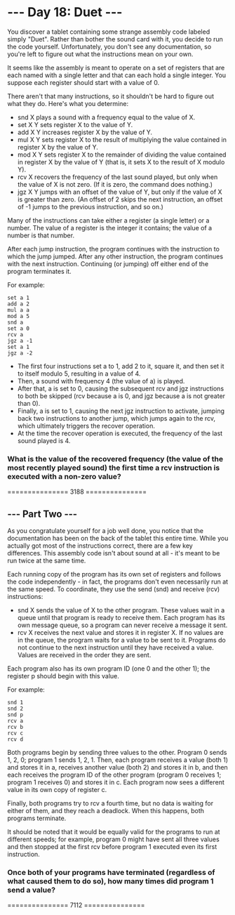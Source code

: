 # --- Day 18: Duet ---
You discover a tablet containing some strange assembly code labeled simply "Duet". Rather than bother the sound card with it, you decide to run the code yourself. Unfortunately, you don't see any documentation, so you're left to figure out what the instructions mean on your own.

It seems like the assembly is meant to operate on a set of registers that are each named with a single letter and that can each hold a single integer. You suppose each register should start with a value of 0.

There aren't that many instructions, so it shouldn't be hard to figure out what they do. Here's what you determine:

- snd X plays a sound with a frequency equal to the value of X.
- set X Y sets register X to the value of Y.
- add X Y increases register X by the value of Y.
- mul X Y sets register X to the result of multiplying the value contained in register X by the value of Y.
- mod X Y sets register X to the remainder of dividing the value contained in register X by the value of Y (that is, it sets X to the result of X modulo Y).
- rcv X recovers the frequency of the last sound played, but only when the value of X is not zero. (If it is zero, the command does nothing.)
- jgz X Y jumps with an offset of the value of Y, but only if the value of X is greater than zero. (An offset of 2 skips the next instruction, an offset of -1 jumps to the previous instruction, and so on.)

Many of the instructions can take either a register (a single letter) or a number. The value of a register is the integer it contains; the value of a number is that number.

After each jump instruction, the program continues with the instruction to which the jump jumped. After any other instruction, the program continues with the next instruction. Continuing (or jumping) off either end of the program terminates it.

For example:
```
set a 1
add a 2
mul a a
mod a 5
snd a
set a 0
rcv a
jgz a -1
set a 1
jgz a -2
```
- The first four instructions set a to 1, add 2 to it, square it, and then set it to itself modulo 5, resulting in a value of 4.
- Then, a sound with frequency 4 (the value of a) is played.
- After that, a is set to 0, causing the subsequent rcv and jgz instructions to both be skipped (rcv because a is 0, and jgz because a is not greater than 0).
- Finally, a is set to 1, causing the next jgz instruction to activate, jumping back two instructions to another jump, which jumps again to the rcv, which ultimately triggers the recover operation.
- At the time the recover operation is executed, the frequency of the last sound played is 4.

### What is the value of the recovered frequency (the value of the most recently played sound) the first time a rcv instruction is executed with a non-zero value?
=============== 3188 ===============

## --- Part Two ---
As you congratulate yourself for a job well done, you notice that the documentation has been on the back of the tablet this entire time. While you actually got most of the instructions correct, there are a few key differences. This assembly code isn't about sound at all - it's meant to be run twice at the same time.

Each running copy of the program has its own set of registers and follows the code independently - in fact, the programs don't even necessarily run at the same speed. To coordinate, they use the send (snd) and receive (rcv) instructions:

- snd X sends the value of X to the other program. These values wait in a queue until that program is ready to receive them. Each program has its own message queue, so a program can never receive a message it sent.
- rcv X receives the next value and stores it in register X. If no values are in the queue, the program waits for a value to be sent to it. Programs do not continue to the next instruction until they have received a value. Values are received in the order they are sent.

Each program also has its own program ID (one 0 and the other 1); the register p should begin with this value.

For example:
```
snd 1
snd 2
snd p
rcv a
rcv b
rcv c
rcv d
```
Both programs begin by sending three values to the other. Program 0 sends 1, 2, 0; program 1 sends 1, 2, 1. Then, each program receives a value (both 1) and stores it in a, receives another value (both 2) and stores it in b, and then each receives the program ID of the other program (program 0 receives 1; program 1 receives 0) and stores it in c. Each program now sees a different value in its own copy of register c.

Finally, both programs try to rcv a fourth time, but no data is waiting for either of them, and they reach a deadlock. When this happens, both programs terminate.

It should be noted that it would be equally valid for the programs to run at different speeds; for example, program 0 might have sent all three values and then stopped at the first rcv before program 1 executed even its first instruction.

### Once both of your programs have terminated (regardless of what caused them to do so), how many times did program 1 send a value?
=============== 7112 ===============